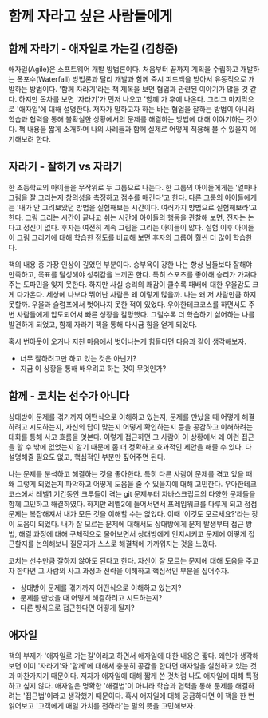 # 함께 자라고 싶은 사람들에게

## 함께 자라기 - 애자일로 가는길 (김창준)

애자일(Agile)은 소프트웨어 개발 방법론이다. 처음부터 끝까지 계획을 수립하고 개발하는 폭포수(Waterfall) 방법론과 달리 개발과 함께 즉시 피드백을 받아서 유동적으로 개발하는 방법이다. '함께 자라기'라는 책 제목을 보면 협업과 관련된 이야기가 많을 것 같다. 하지만 목차를 보면 '자라기'가 먼저 나오고 '함께'가 후에 나온다. 그리고 마지막으로 '애자일'에 대해 설명한다. 저자가 말하고자 하는 바는 협업을 잘하는 방법이 아니라 학습과 협력을 통해 불확실한 상황에서의 문제를 해결하는 방법에 대해 이야기하는 것이다. 책 내용을 짧게 소개하며 나의 사례들과 함께 실제로 어떻게 적용해 볼 수 있을지 얘기해보려 한다.

## 자라기 - 잘하기 vs 자라기

한 초등학교의 아이들을 무작위로 두 그룹으로 나눈다. 한 그룹의 아이들에게는 '얼마나 그림을 잘 그리는지 창의성을 측정하고 점수를 매긴다'고 한다. 다른 그룹의 아이들에게는 '내가 안 그려보았던 방법을 실험해보는 시간이다. 여러가지 방법으로 실험해보라'고 한다. 그림 그리는 시간이 끝나고 쉬는 시간에 아이들의 행동을 관찰해 보면, 전자는 논다고 정신이 없다. 후자는 여전히 계속 그림을 그리는 아이들이 많다. 실험 이후 아이들이 그림 그리기에 대해 학습한 정도를 비교해 보면 후자의 그룹이 훨씬 더 많이 학습한다.

책의 내용 중 가장 인상이 깊었던 부분이다. 승부욕이 강한 나는 항상 남들보다 잘해야 만족하고, 목표를 달성해야 성취감을 느끼곤 한다. 특히 스포츠를 좋아해 승리가 가져다주는 도파민을 잊지 못한다. 하지만 사실 승리의 쾌감이 클수록 패배에 대한 우울감도 크게 다가온다. 세상에 나보다 뛰어난 사람은 왜 이렇게 많을까. 나는 왜 저 사람만큼 하지 못할까. 우울과 슬럼프에서 벗어나지 못한 적이 있었다. 우아한테크코스를 하면서도 주변 사람들에게 압도되어서 빠른 성장을 갈망했다. 그럴수록 더 학습하기 싫어하는 나를 발견하게 되었고, 함께 자라기 책을 통해 다시금 힘을 얻게 되었다.

혹시 번아웃이 오거나 지친 마음에서 벗어나는게 힘들다면 다음과 같이 생각해보자.

- 너무 잘하려고만 하고 있는 것은 아닌가?
- 지금 이 상황을 통해 배우려고 하는 것이 무엇인가?

## 함께 - 코치는 선수가 아니다

상대방이 문제를 겪기까지 어떤식으로 이해하고 있는지, 문제를 만났을 때 어떻게 해결하려고 시도하는지, 자신의 답이 맞는지 어떻게 확인하는지 등을 공감하고 이해하려는 대화를 통해 사고 흐름을 엿본다. 이렇게 접근하면 그 사람이 이 상황에서 왜 이런 접근을 할 수 밖에 없었는지 알기 때문에 좀 더 정확하고 효과적인 제안을 해줄 수 있다. 다 설명해줄 필요도 없고, 핵심적인 부분만 짚어주면 된다.

나는 문제를 분석하고 해결하는 것을 좋아한다. 특히 다른 사람이 문제를 겪고 있을 때 왜 그렇게 되었는지 파악하고 어떻게 도움을 줄 수 있을지에 대해 고민한다. 우아한테크코스에서 레벨1 기간동안 크루들이 겪는 git 문제부터 자바스크립트의 다양한 문제들을 함께 고민하고 해결하였다. 하지만 레벨2에 들어서면서 프레임워크를 다루게 되고 점점 문제는 복잡해져서 내가 모든 것을 이해할 수는 없었다. 이때 '이것도 모르세요?'라는 장이 도움이 되었다. 내가 잘 모르는 문제에 대해서도 상대방에게 문제 발생부터 접근 방법, 해결 과정에 대해 구체적으로 물어보면서 상대방에게 인지시키고 문제에 어떻게 접근할지를 논의해보니 질문자가 스스로 해결책에 가까워지는 것을 느꼈다.

코치는 선수만큼 잘하지 않아도 된다고 한다. 자신이 잘 모르는 문제에 대해 도움을 주고자 한다면 그 사람의 사고 과정과 전략을 이해하고 핵심적인 부분을 짚어주자.

- 상대방이 문제를 겪기까지 어떤식으로 이해하고 있는지?
- 문제를 만났을 때 어떻게 해결하려고 시도하는지?
- 다른 방식으로 접근한다면 어떻게 될지?

## 애자일

책의 부제가 '애자일로 가는길'이라고 하면서 애자일에 대한 내용은 짧다. 왜인가 생각해보면 이미 '자라기'와 '함께'에 대해서 충분히 공감을 한다면 애자일을 실천하고 있는 것과 마찬가지기 때문이다. 저자가 애자일에 대해 짧게 쓴 것처럼 나도 애자일에 대해 특정하고 싶지 않다. 애자일은 명확한 '해결법'이 아니라 학습과 협력을 통해 문제를 해결하려는 '접근법'이라고 생각했기 때문이다. 혹시 애자일에 대해 궁금하다면 이 책을 한 번 읽어보고 '고객에게 매일 가치를 전하라'는 말의 뜻을 고민해보자.
